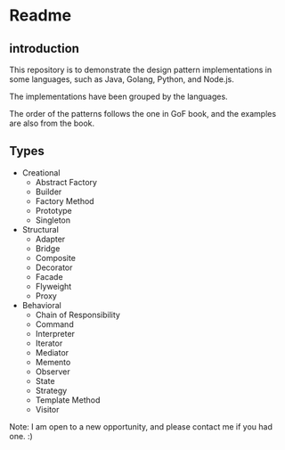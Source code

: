 # Readme

## introduction

This repository is to demonstrate the design pattern implementations in some languages, such as Java, Golang, Python, and Node.js.

The implementations have been grouped by the languages.

The order of the patterns follows the one in GoF book, and the examples are also from the book.

## Types

* Creational
  - Abstract Factory
  - Builder
  - Factory Method
  - Prototype
  - Singleton
* Structural
  - Adapter
  - Bridge
  - Composite
  - Decorator
  - Facade
  - Flyweight
  - Proxy
* Behavioral
  - Chain of Responsibility
  - Command
  - Interpreter
  - Iterator
  - Mediator
  - Memento
  - Observer
  - State
  - Strategy
  - Template Method
  - Visitor

Note: I am open to a new opportunity, and please contact me if you had one. :)
